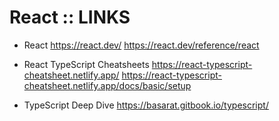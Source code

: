 # React :: LINKS

* React
  https://react.dev/
  https://react.dev/reference/react

* React TypeScript Cheatsheets
  https://react-typescript-cheatsheet.netlify.app/
  https://react-typescript-cheatsheet.netlify.app/docs/basic/setup

* TypeScript Deep Dive
  https://basarat.gitbook.io/typescript/
